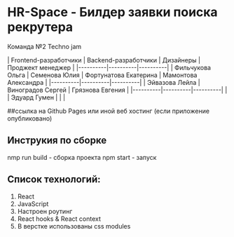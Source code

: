 # HR-Space - Билдер заявки поиска рекрутера

Команда №2 Techno jam

| Frontend-разработчики | Backend-разработчики | Дизайнеры | Проджект менеджер |
|----------|----------|----------|
| Фильчукова Ольга    | Семенова Юлия   | Фортунатова Екатерина | Мамонтова Александра |
|----------|----------|----------|
| Эйвазова Лейла    | Виноградов Сергей   | Грязнова Евгения |
|----------|----------|----------|
|     | Эдуард Гумен   |  |  |

##ссылка на Github Pages или иной веб хостинг (если приложение опубликовано)

## Инструкия по сборке
nmp run build - сборка проекта
npm start - запуск

## Список технологий:
1. React
2. JavaScript
3. Настроен роутинг
4. React hooks & React context
5. В верстке использованы css modules